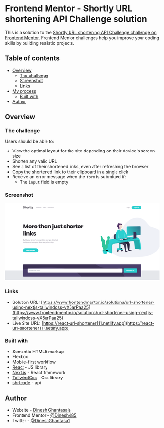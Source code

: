 # Frontend Mentor - Shortly URL shortening API Challenge solution

This is a solution to the [Shortly URL shortening API Challenge challenge on Frontend Mentor](https://www.frontendmentor.io/challenges/url-shortening-api-landing-page-2ce3ob-G). Frontend Mentor challenges help you improve your coding skills by building realistic projects. 

## Table of contents

- [Overview](#overview)
  - [The challenge](#the-challenge)
  - [Screenshot](#screenshot)
  - [Links](#links)
- [My process](#my-process)
  - [Built with](#built-with)
- [Author](#author)



## Overview

### The challenge

Users should be able to:

- View the optimal layout for the site depending on their device's screen size
- Shorten any valid URL
- See a list of their shortened links, even after refreshing the browser
- Copy the shortened link to their clipboard in a single click
- Receive an error message when the `form` is submitted if:
  - The `input` field is empty

### Screenshot

![](./screenshot.png)




### Links

- Solution URL: [https://www.frontendmentor.io/solutions/url-shortener-using-nextjs-tailwindcss-vX5arPaa25](https://www.frontendmentor.io/solutions/url-shortener-using-nextjs-tailwindcss-vX5arPaa25)
- Live Site URL: [https://react-url-shortener111.netlify.app](https://react-url-shortener111.netlify.app)


### Built with

- Semantic HTML5 markup
- Flexbox
- Mobile-first workflow
- [React](https://reactjs.org/) - JS library
- [Next.js](https://nextjs.org/) - React framework
- [TailwindCss](https://tailwindcss.com/) - Css library
- [shrtcode](https://shrtco.de/) - api



## Author

- Website - [Dinesh Ghantasala](https://kind-wing-81f39c.netlify.app/)
- Frontend Mentor - [@Dinesh485](https://www.frontendmentor.io/profile/Dinesh485)
- Twitter - [@DineshGhantasa1](https://twitter.com/DineshGhantasa1)



